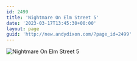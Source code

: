 ```yaml
---
id: 2499
title: 'Nightmare On Elm Street 5'
date: '2023-03-17T13:45:30+00:00'
layout: page
guid: 'http://new.andydixon.com/?page_id=2499'
---
```


![Nightmare On Elm Street 5](https://i0.wp.com/assets.g8x2.ldn.idrivee2-23.com/posters/Nightmare%20On%20Elm%20Street%205%2001.jpg?w=1200&ssl=1 "Nightmare On Elm Street 5")